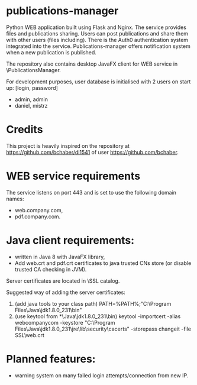 # publications-manager

Python WEB application built using Flask and Nginx. The service provides files and publications sharing. Users can post publications and share them with other users (files including). There is the Auth0 authentication system integrated into the service. Publications-manager offers notification system when a new publication is published.

The repository also contains desktop JavaFX client for WEB service in \PublicationsManager.

For development purposes, user database is initialised with 2 users on start up:
[login, password]
- admin, admin
- daniel, mistrz

# Credits
This project is heavily inspired on the repository at https://github.com/bchaber/di1541 of user https://github.com/bchaber.

# WEB service requirements
The service listens on port 443 and is set to use the following domain names:
- web.company.com,
- pdf.company.com.

# Java client requirements:
- written in Java 8 with JavaFX library,
- Add web.crt and pdf.crt certificates to java trusted CNs store (or disable trusted CA checking in JVM).
 
Server certificates are located in \SSL catalog.
	
Suggested way of adding the server certificates:
1. (add java tools to your class path)
PATH=%PATH%;"C:\Program Files\Java\jdk1.8.0_231\bin"
2. (use keytool from *\Java\jdk1.8.0_231\bin) 
keytool -importcert -alias webcompanycom -keystore "C:\Program Files\Java\jdk1.8.0_231\jre\lib\security\cacerts" -storepass changeit -file SSL\web.crt

# Planned features:
- warning system on many failed login attempts/connection from new IP.
